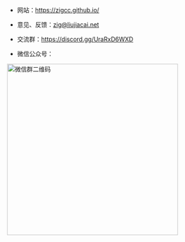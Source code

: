 - 网站：https://zigcc.github.io/
- 意见、反馈：[zig@liujiacai.net](mailto:zig@liujiacai.net)

- 交流群：https://discord.gg/UraRxD6WXD
- 微信公众号：
<img src="zig_mp.png" alt="微信群二维码"  height="400"/>
